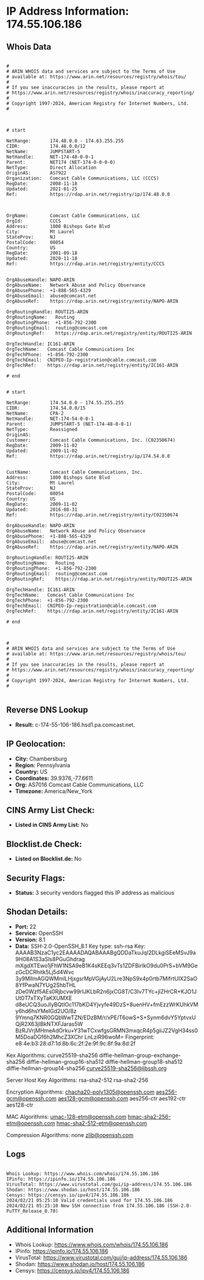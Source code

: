 # IP Address Information: 174.55.106.186

## Whois Data
```

#
# ARIN WHOIS data and services are subject to the Terms of Use
# available at: https://www.arin.net/resources/registry/whois/tou/
#
# If you see inaccuracies in the results, please report at
# https://www.arin.net/resources/registry/whois/inaccuracy_reporting/
#
# Copyright 1997-2024, American Registry for Internet Numbers, Ltd.
#



# start

NetRange:       174.48.0.0 - 174.63.255.255
CIDR:           174.48.0.0/12
NetName:        JUMPSTART-5
NetHandle:      NET-174-48-0-0-1
Parent:         NET174 (NET-174-0-0-0-0)
NetType:        Direct Allocation
OriginAS:       AS7922
Organization:   Comcast Cable Communications, LLC (CCCS)
RegDate:        2008-11-18
Updated:        2021-01-25
Ref:            https://rdap.arin.net/registry/ip/174.48.0.0



OrgName:        Comcast Cable Communications, LLC
OrgId:          CCCS
Address:        1800 Bishops Gate Blvd
City:           Mt Laurel
StateProv:      NJ
PostalCode:     08054
Country:        US
RegDate:        2001-09-18
Updated:        2020-11-18
Ref:            https://rdap.arin.net/registry/entity/CCCS


OrgAbuseHandle: NAPO-ARIN
OrgAbuseName:   Network Abuse and Policy Observance
OrgAbusePhone:  +1-888-565-4329 
OrgAbuseEmail:  abuse@comcast.net
OrgAbuseRef:    https://rdap.arin.net/registry/entity/NAPO-ARIN

OrgRoutingHandle: ROUTI25-ARIN
OrgRoutingName:   Routing
OrgRoutingPhone:  +1-856-792-2300 
OrgRoutingEmail:  routing@comcast.com
OrgRoutingRef:    https://rdap.arin.net/registry/entity/ROUTI25-ARIN

OrgTechHandle: IC161-ARIN
OrgTechName:   Comcast Cable Communications Inc
OrgTechPhone:  +1-856-792-2300 
OrgTechEmail:  CNIPEO-Ip-registration@cable.comcast.com
OrgTechRef:    https://rdap.arin.net/registry/entity/IC161-ARIN

# end


# start

NetRange:       174.54.0.0 - 174.55.255.255
CIDR:           174.54.0.0/15
NetName:        CPA-2
NetHandle:      NET-174-54-0-0-1
Parent:         JUMPSTART-5 (NET-174-48-0-0-1)
NetType:        Reassigned
OriginAS:       
Customer:       Comcast Cable Communications, Inc. (C02350674)
RegDate:        2009-11-02
Updated:        2009-11-02
Ref:            https://rdap.arin.net/registry/ip/174.54.0.0


CustName:       Comcast Cable Communications, Inc.
Address:        1800 Bishops Gate Blvd
City:           Mt Laurel
StateProv:      NJ
PostalCode:     08054
Country:        US
RegDate:        2009-11-02
Updated:        2016-08-31
Ref:            https://rdap.arin.net/registry/entity/C02350674

OrgAbuseHandle: NAPO-ARIN
OrgAbuseName:   Network Abuse and Policy Observance
OrgAbusePhone:  +1-888-565-4329 
OrgAbuseEmail:  abuse@comcast.net
OrgAbuseRef:    https://rdap.arin.net/registry/entity/NAPO-ARIN

OrgRoutingHandle: ROUTI25-ARIN
OrgRoutingName:   Routing
OrgRoutingPhone:  +1-856-792-2300 
OrgRoutingEmail:  routing@comcast.com
OrgRoutingRef:    https://rdap.arin.net/registry/entity/ROUTI25-ARIN

OrgTechHandle: IC161-ARIN
OrgTechName:   Comcast Cable Communications Inc
OrgTechPhone:  +1-856-792-2300 
OrgTechEmail:  CNIPEO-Ip-registration@cable.comcast.com
OrgTechRef:    https://rdap.arin.net/registry/entity/IC161-ARIN

# end



#
# ARIN WHOIS data and services are subject to the Terms of Use
# available at: https://www.arin.net/resources/registry/whois/tou/
#
# If you see inaccuracies in the results, please report at
# https://www.arin.net/resources/registry/whois/inaccuracy_reporting/
#
# Copyright 1997-2024, American Registry for Internet Numbers, Ltd.
#


```
## Reverse DNS Lookup
- **Result:** c-174-55-106-186.hsd1.pa.comcast.net.

## IP Geolocation:
- **City:** Chambersburg
- **Region:** Pennsylvania
- **Country:** US
- **Coordinates:** 39.9376,-77.6611
- **Org:** AS7016 Comcast Cable Communications, LLC
- **Timezone:** America/New_York

## CINS Army List Check:
- **Listed in CINS Army List:** 
No

## Blocklist.de Check:
- **Listed on Blocklist.de:** 
No

## Security Flags:
- **Status:** 3 security vendors flagged this IP address as malicious

## Shodan Details:
- **Port:** 22
- **Service:** OpenSSH
- **Version:** 8.1
- **Data:** SSH-2.0-OpenSSH_8.1
Key type: ssh-rsa
Key: AAAAB3NzaC1yc2EAAAADAQABAAABgQDDaTkuJqI2DLkgiSEeMSvJ9a9H08A1S3aSls8PGuGhdrag
mXgdXTEwo1jFhW1NSA9eB1K4sKEEq3vTs1ZDFBirlkO9du0PrS+bVM9GezGcDCRhitk5Lj5d4Wvc
3y9MlImAGQWMmlLHjxgsrMpVGjAyU2Lre3NpS9x4p0rtb7MifrtUIX2SaO8YfPwaN7YUg2ShbTHL
zDe0Wzf5AEs0Rjbcvw99rIJKLbR2n6jxCG8T/C3Iv7TYc+jlZHrCR+KJO1JUt0T7xTXyTaKXUMXE
d8eUCQ3uoJlyBQtIOc117bKD4Yjvyfe49DzS+8uenHV+fmEzzWrKUhkVMy6hd6hsYMeIGd2UO/8z
9Ymnq7KNR0GQbWwTZN/EDzBM/r/xPE/T6owS+S+Synm6dvY5YptvxUQjR2X63jIBkNTXFJaras5W
BzRJVrjMHmeAdOrku+Y31wTCxwfgsGRMN3mxqcR4p5giiJZ2VgH34ss0M5DoaDGf6h2MhcZ3XChr
LnLziR96woM=
Fingerprint: e8:4e:b3:28:d7:1d:8b:6c:2f:2e:9f:9c:8f:9a:8d:2f

Kex Algorithms:
	curve25519-sha256
	diffie-hellman-group-exchange-sha256
	diffie-hellman-group16-sha512
	diffie-hellman-group18-sha512
	diffie-hellman-group14-sha256
	curve25519-sha256@libssh.org

Server Host Key Algorithms:
	rsa-sha2-512
	rsa-sha2-256

Encryption Algorithms:
	chacha20-poly1305@openssh.com
	aes256-gcm@openssh.com
	aes128-gcm@openssh.com
	aes256-ctr
	aes192-ctr
	aes128-ctr

MAC Algorithms:
	umac-128-etm@openssh.com
	hmac-sha2-256-etm@openssh.com
	hmac-sha2-512-etm@openssh.com

Compression Algorithms:
	none
	zlib@openssh.com


## Logs
```

Whois Lookup: https://www.whois.com/whois/174.55.106.186
IPinfo: https://ipinfo.io/174.55.106.186
VirusTotal: https://www.virustotal.com/gui/ip-address/174.55.106.186
Shodan: https://www.shodan.io/host/174.55.106.186
Censys: https://censys.io/ipv4/174.55.106.186
2024/02/21 05:25:10 Valid credentials used for 174.55.106.186
2024/02/21 05:25:10 New SSH connection from 174.55.106.186 (SSH-2.0-PuTTY_Release_0.70)

```
## Additional Information
- Whois Lookup: https://www.whois.com/whois/174.55.106.186
- IPinfo: https://ipinfo.io/174.55.106.186
- VirusTotal: https://www.virustotal.com/gui/ip-address/174.55.106.186
- Shodan: https://www.shodan.io/host/174.55.106.186
- Censys: https://censys.io/ipv4/174.55.106.186

